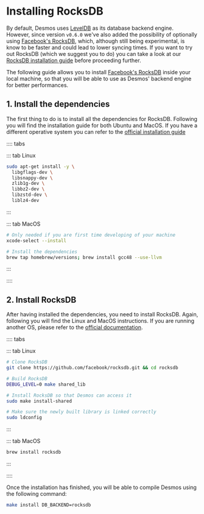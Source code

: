 # Installing RocksDB
By default, Desmos uses [LevelDB](https://github.com/google/leveldb) as its database backend engine. However, since version `v0.6.0` we've also added the possibility of optionally using [Facebook's RocksDB](https://github.com/facebook/rocksdb), which, although still being experimental, is know to be faster and could lead to lower syncing times. If you want to try out RocksDB (which we suggest you to do) you can take a look at our [RocksDB installation guide](rocksdb-installation.md) before proceeding further. 

The following guide allows you to install [Facebook's RocksDB](https://github.com/facebook/rocksdb) inside your local machine, so that you will be able to use as Desmos' backend engine for better performances.

## 1. Install the dependencies
The first thing to do is to install all the dependencies for RocksDB. Following you will find the installation guide for both Ubuntu and MacOS. If you have a different operative system you can refer to the [official installation guide](https://github.com/facebook/rocksdb/blob/master/INSTALL.md)  

:::: tabs

::: tab Linux
```bash
sudo apt-get install -y \
  libgflags-dev \
  libsnappy-dev \
  zlib1g-dev \
  libbz2-dev \
  libzstd-dev \
  liblz4-dev
```

:::

::: tab MacOS
```bash
# Only needed if you are first time developing of your machine
xcode-select --install

# Install the dependencies
brew tap homebrew/versions; brew install gcc48 --use-llvm
```

:::

::::

## 2. Install RocksDB
After having installed the dependencies, you need to install RocksDB. Again, following you will find the Linux and MacOS instructions. If you are running another OS, please refer to the [official documentation](https://github.com/facebook/rocksdb/blob/master/INSTALL.md).

 
:::: tabs

::: tab Linux
```bash
# Clone RocksDB
git clone https://github.com/facebook/rocksdb.git && cd rocksdb

# Build RocksDB
DEBUG_LEVEL=0 make shared_lib

# Install RocksDB so that Desmos can access it
sudo make install-shared

# Make sure the newly built library is linked correctly
sudo ldconfig
```



:::

::: tab MacOS
```bash
brew install rocksdb
```

:::

::::

Once the installation has finished, you will be able to compile Desmos using the following command: 

```bash
make install DB_BACKEND=rocksdb
```

